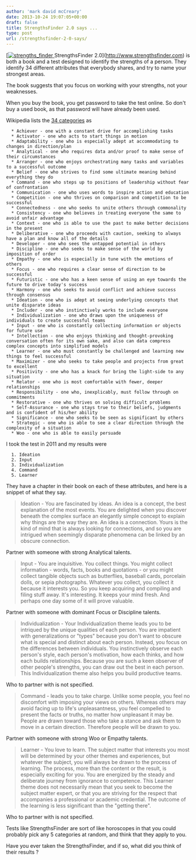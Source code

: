 ```yaml
---
author: 'mark david mcCreary'
date: 2013-10-24 19:07:05+00:00
draft: false
title: StrengthsFinder 2.0 says ...
type: post
url: /strengthsfinder-2-0-says/
---
```


[[![strengths_finder](/uploads/2013/12/strengths_finder.jpg)
](/uploads/2013/12/strengths_finder.jpg)StrengthsFinder 2.0](http://www.strengthsfinder.com) is both a book and a test designed to identify the strengths of a person. They identify 34 different attributes that everybody shares, and try to name your strongest areas.

The book suggests that you focus on working with your strengths, not your weaknesses.

When you buy the book, you get password to take the test online. So don't buy a used book, as that password will have already been used.

Wikipedia lists the [34 categories](http://en.wikipedia.org/wiki/Now,_Discover_Your_Strengths) as



	  * Achiever - one with a constant drive for accomplishing tasks
	  * Activator - one who acts to start things in motion
	  * Adaptability - one who is especially adept at accommodating to changes in direction/plan
	  * Analytical - one who requires data and/or proof to make sense of their circumstances
	  * Arranger - one who enjoys orchestrating many tasks and variables to a successful outcome
	  * Belief - one who strives to find some ultimate meaning behind everything they do
	  * Command - one who steps up to positions of leadership without fear of confrontation
	  * Communication - one who uses words to inspire action and education
	  * Competition - one who thrives on comparison and competition to be successful
	  * Connectedness - one who seeks to unite others through commonality
	  * Consistency - one who believes in treating everyone the same to avoid unfair advantage
	  * Context - one who is able to use the past to make better decisions in the present
	  * Deliberative - one who proceeds with caution, seeking to always have a plan and know all of the details
	  * Developer - one who sees the untapped potential in others
	  * Discipline - one who seeks to make sense of the world by imposition of order
	  * Empathy - one who is especially in tune with the emotions of others
	  * Focus - one who requires a clear sense of direction to be successful
	  * Futuristic - one who has a keen sense of using an eye towards the future to drive today's success
	  * Harmony - one who seeks to avoid conflict and achieve success through consensus
	  * Ideation - one who is adept at seeing underlying concepts that unite disparate ideas
	  * Includer - one who instinctively works to include everyone
	  * Individualization - one who draws upon the uniqueness of individuals to create successful teams
	  * Input - one who is constantly collecting information or objects for future use
	  * Intellection - one who enjoys thinking and thought-provoking conversation often for its own sake, and also can data compress complex concepts into simplified models
	  * Learner - one who must constantly be challenged and learning new things to feel successful
	  * Maximizer - one who seeks to take people and projects from great to excellent
	  * Positivity - one who has a knack for bring the light-side to any situation
	  * Relator - one who is most comfortable with fewer, deeper relationships
	  * Responsibility - one who, inexplicably, must follow through on commitments
	  * Restorative - one who thrives on solving difficult problems
	  * Self-Assurance - one who stays true to their beliefs, judgments and is confident of his/her ability
	  * Significance - one who seeks to be seen as significant by others
	  * Strategic - one who is able to see a clear direction through the complexity of a situation
	  * Woo - one who is able to easily persuade

I took the test in 2011 and my results were

	  1. Ideation
	  2. Input
	  3. Individualization
	  4. Command
	  5. Learner

They have a chapter in their book on each of these attributes, and here is a snippet of what they say.


<blockquote>Ideation - You are fascinated by ideas. An idea is a concept, the best explanation of the most events. You are delighted when you discover beneath the complex surface an elegantly simple concept to explain why things are the way they are. An idea is a connection. Yours is the kind of mind that is always looking for connections, and so you are intrigued when seemingly disparate phenomena can be linked by an obscure connection.</blockquote>


Partner with someone with strong Analytical talents.


<blockquote>Input - You are inquisitive. You collect things. You might collect information - words, facts, books and quotations - or you might collect tangible objects such as butterflies, baseball cards, porcelain dolls, or sepia photographs. Whatever you collect, you collect it because it interests you. So you keep acquiring and compiling and filing stuff away. It's interesting. It keeps your mind fresh. And perhaps one day some of it will prove valuable.</blockquote>


Partner with someone with dominant Focus or Discipline talents.


<blockquote>Individualization - Your Individualization theme leads you to be intriqued by the unique qualities of each person. You are impatient with generalizations or "types" because you don't want to obscure what is special and distinct about each person. Instead, you focus on the differences between individuals. You instinctively observe each person's style, each person's motivation, how each thinks, and how each builds relationships. Because you are such a keen observer of other people's strengths, you can draw out the best in each person. This Individualization theme also helps you build productive teams.</blockquote>


Who to partner with is not specified.


<blockquote>Command - leads you to take charge. Unlike some people, you feel no discomfort with imposing your views on others. Whereas others may avoid facing up to life's unpleasantness, you feel compelled to present the facts or truths, no matter how unpleasant it may be. People are drawn toward those who take a stance and ask them to move in a certain direction. Therefore people will be drawn to you.</blockquote>


Partner with someone with strong Woo or Empathy talents.


<blockquote>Learner - You love to learn. The subject matter that interests you most will be determined by your other themes and experiences, but whatever the subject, you will always be drawn to the process of learning. The process, more than the content or the result, is especially exciting for you. You are energized by the steady and deliberate journey from ignorance to competence. This Learner theme does not necessarily mean that you seek to become the subject matter expert, or that you are striving for the respect that accompanies a professional or academic credential. The outcome of the learning is less significant than the "getting there".</blockquote>


Who to partner with is not specified.

Tests like StrengthsFinder are sort of like horoscopes in that you could probably pick any 5 categories at random, and think that they apply to you.

Have you ever taken the StrengthsFinder, and if so, what did you think of their results ?
